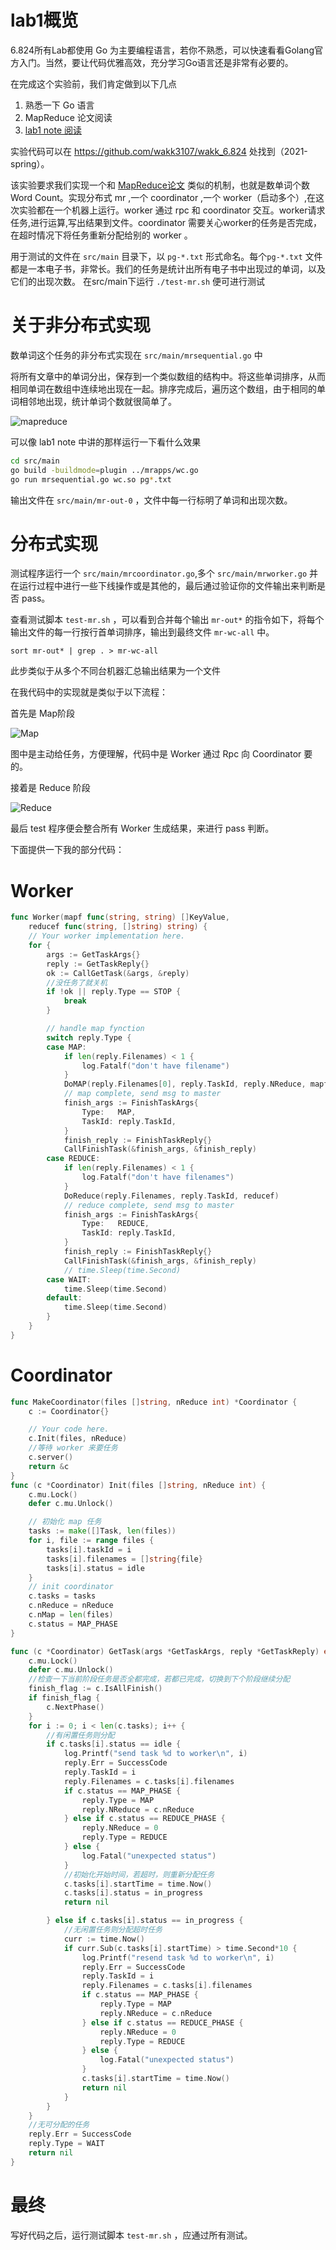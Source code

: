 # lab1概览
6.824所有Lab都使用 Go 为主要编程语言，若你不熟悉，可以快速看看Golang官方入门。当然，要让代码优雅高效，充分学习Go语言还是非常有必要的。

在完成这个实验前，我们肯定做到以下几点
1. 熟悉一下 Go 语言
2. MapReduce 论文阅读
3. [lab1 note 阅读](http://nil.csail.mit.edu/6.824/2021/labs/lab-mr.html)

实验代码可以在 https://github.com/wakk3107/wakk_6.824 处找到（2021-spring）。

该实验要求我们实现一个和 [MapReduce论文](https://developer.aliyun.com/article/31829) 类似的机制，也就是数单词个数 Word Count。实现分布式 mr ,一个 coordinator ,一个 worker（启动多个）,在这次实验都在一个机器上运行。worker 通过 rpc 和 coordinator 交互。worker请求任务,进行运算,写出结果到文件。coordinator 需要关心worker的任务是否完成，在超时情况下将任务重新分配给别的  worker 。

用于测试的文件在 `src/main` 目录下，以 `pg-*.txt` 形式命名。每个`pg-*.txt` 文件都是一本电子书，非常长。我们的任务是统计出所有电子书中出现过的单词，以及它们的出现次数。
在src/main下运行 `./test-mr.sh` 便可进行测试

# 关于非分布式实现
数单词这个任务的非分布式实现在 `src/main/mrsequential.go` 中

将所有文章中的单词分出，保存到一个类似数组的结构中。将这些单词排序，从而相同单词在数组中连续地出现在一起。排序完成后，遍历这个数组，由于相同的单词相邻地出现，统计单词个数就很简单了。

![mapreduce](../../img/MapReduce.jpg)

可以像 lab1 note 中讲的那样运行一下看什么效果
```bash
cd src/main
go build -buildmode=plugin ../mrapps/wc.go
go run mrsequential.go wc.so pg*.txt
```
输出文件在 `src/main/mr-out-0` ，文件中每一行标明了单词和出现次数。

# 分布式实现
测试程序运行一个 `src/main/mrcoordinator.go`,多个 `src/main/mrworker.go` 并在运行过程中进行一些下线操作或是其他的，最后通过验证你的文件输出来判断是否 pass。

查看测试脚本 `test-mr.sh` ，可以看到合并每个输出 `mr-out*` 的指令如下，将每个输出文件的每一行按行首单词排序，输出到最终文件 `mr-wc-all` 中。
```
sort mr-out* | grep . > mr-wc-all
```
此步类似于从多个不同台机器汇总输出结果为一个文件

在我代码中的实现就是类似于以下流程：

首先是 Map阶段

![Map](../../img/Map.jpg)

图中是主动给任务，方便理解，代码中是 Worker 通过 Rpc 向 Coordinator 要的。

接着是 Reduce 阶段

![Reduce](../../img/Reduce.png)

最后 test 程序便会整合所有 Worker 生成结果，来进行 pass 判断。

下面提供一下我的部分代码：

# Worker
```go
func Worker(mapf func(string, string) []KeyValue,
	reducef func(string, []string) string) {
	// Your worker implementation here.
	for {
		args := GetTaskArgs{}
		reply := GetTaskReply{}
		ok := CallGetTask(&args, &reply)
		//没任务了就关机
		if !ok || reply.Type == STOP {
			break
		}

		// handle map fynction
		switch reply.Type {
		case MAP:
			if len(reply.Filenames) < 1 {
				log.Fatalf("don't have filename")
			}
			DoMAP(reply.Filenames[0], reply.TaskId, reply.NReduce, mapf)
			// map complete, send msg to master
			finish_args := FinishTaskArgs{
				Type:   MAP,
				TaskId: reply.TaskId,
			}
			finish_reply := FinishTaskReply{}
			CallFinishTask(&finish_args, &finish_reply)
		case REDUCE:
			if len(reply.Filenames) < 1 {
				log.Fatalf("don't have filenames")
			}
			DoReduce(reply.Filenames, reply.TaskId, reducef)
			// reduce complete, send msg to master
			finish_args := FinishTaskArgs{
				Type:   REDUCE,
				TaskId: reply.TaskId,
			}
			finish_reply := FinishTaskReply{}
			CallFinishTask(&finish_args, &finish_reply)
			// time.Sleep(time.Second)
		case WAIT:
			time.Sleep(time.Second)
		default:
			time.Sleep(time.Second)
		}
	}
}
```

# Coordinator
```go
func MakeCoordinator(files []string, nReduce int) *Coordinator {
	c := Coordinator{}

	// Your code here.
	c.Init(files, nReduce)
	//等待 worker 来要任务
	c.server()
	return &c
}
func (c *Coordinator) Init(files []string, nReduce int) {
	c.mu.Lock()
	defer c.mu.Unlock()

	// 初始化 map 任务
	tasks := make([]Task, len(files))
	for i, file := range files {
		tasks[i].taskId = i
		tasks[i].filenames = []string{file}
		tasks[i].status = idle
	}
	// init coordinator
	c.tasks = tasks
	c.nReduce = nReduce
	c.nMap = len(files)
	c.status = MAP_PHASE
}

func (c *Coordinator) GetTask(args *GetTaskArgs, reply *GetTaskReply) error {
	c.mu.Lock()
	defer c.mu.Unlock()
	//检查一下当前阶段任务是否全都完成，若都已完成，切换到下个阶段继续分配
	finish_flag := c.IsAllFinish()
	if finish_flag {
		c.NextPhase()
	}
	for i := 0; i < len(c.tasks); i++ {
		//有闲置任务则分配
		if c.tasks[i].status == idle {
			log.Printf("send task %d to worker\n", i)
			reply.Err = SuccessCode
			reply.TaskId = i
			reply.Filenames = c.tasks[i].filenames
			if c.status == MAP_PHASE {
				reply.Type = MAP
				reply.NReduce = c.nReduce
			} else if c.status == REDUCE_PHASE {
				reply.NReduce = 0
				reply.Type = REDUCE
			} else {
				log.Fatal("unexpected status")
			}
			//初始化开始时间，若超时，则重新分配任务
			c.tasks[i].startTime = time.Now()
			c.tasks[i].status = in_progress
			return nil

		} else if c.tasks[i].status == in_progress {
			//无闲置任务则分配超时任务
			curr := time.Now()
			if curr.Sub(c.tasks[i].startTime) > time.Second*10 {
				log.Printf("resend task %d to worker\n", i)
				reply.Err = SuccessCode
				reply.TaskId = i
				reply.Filenames = c.tasks[i].filenames
				if c.status == MAP_PHASE {
					reply.Type = MAP
					reply.NReduce = c.nReduce
				} else if c.status == REDUCE_PHASE {
					reply.NReduce = 0
					reply.Type = REDUCE
				} else {
					log.Fatal("unexpected status")
				}
				c.tasks[i].startTime = time.Now()
				return nil
			}
		}
	}
    //无可分配的任务
	reply.Err = SuccessCode
	reply.Type = WAIT
	return nil
}
```

# 最终
写好代码之后，运行测试脚本 `test-mr.sh` ，应通过所有测试。